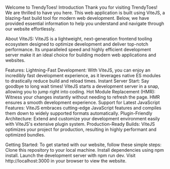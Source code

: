 Welcome to TrendyToes!
Introduction
Thank you for visiting TrendyToes! We are thrilled to have you here. This web application is built using ViteJS, a blazing-fast build tool for modern web development. Below, we have provided essential information to help you understand and navigate through our website effortlessly.

About ViteJS:
ViteJS is a lightweight, next-generation frontend tooling ecosystem designed to optimize development and deliver top-notch performance. Its unparalleled speed and highly efficient development server make it an ideal choice for building modern web applications and websites.

Features:
Lightning-Fast Development: With ViteJS, you can enjoy an incredibly fast development experience, as it leverages native ES modules to drastically reduce build and reload times.
Instant Server Start: Say goodbye to long wait times! ViteJS starts a development server in a snap, allowing you to jump right into coding.
Hot Module Replacement (HMR): Witness your changes instantly without needing to refresh the page. HMR ensures a smooth development experience.
Support for Latest JavaScript Features: ViteJS embraces cutting-edge JavaScript features and compiles them down to widely supported formats automatically.
Plugin-Friendly Architecture: Extend and customize your development environment easily with ViteJS's extensive plugin system.
Production-Ready Builds: ViteJS optimizes your project for production, resulting in highly performant and optimized bundles.

Getting Started:
To get started with our website, follow these simple steps:
Clone this repository to your local machine.
Install dependencies using npm install.
Launch the development server with npm run dev.
Visit http://localhost:3000 in your browser to view the website.